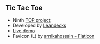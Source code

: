 ## Tic Tac Toe

- Ninth [TOP project](https://www.theodinproject.com/lessons/node-path-javascript-tic-tac-toe)   
- Developed by [Leandecks](https://leandecks.github.io/)   
- [Live demo](https://leandecks.github.io/tic-tac-toe)   
- Favicon (L) by [arnikahossain - Flaticon](https://www.flaticon.com/free-icons/letter-l")